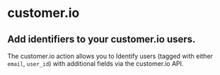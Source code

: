 # customer.io
## Add identifiers to your customer.io users.

The customer.io action allows you to Identify users (tagged with either `email`, `user_id`) with additional fields via the customer.io API.
